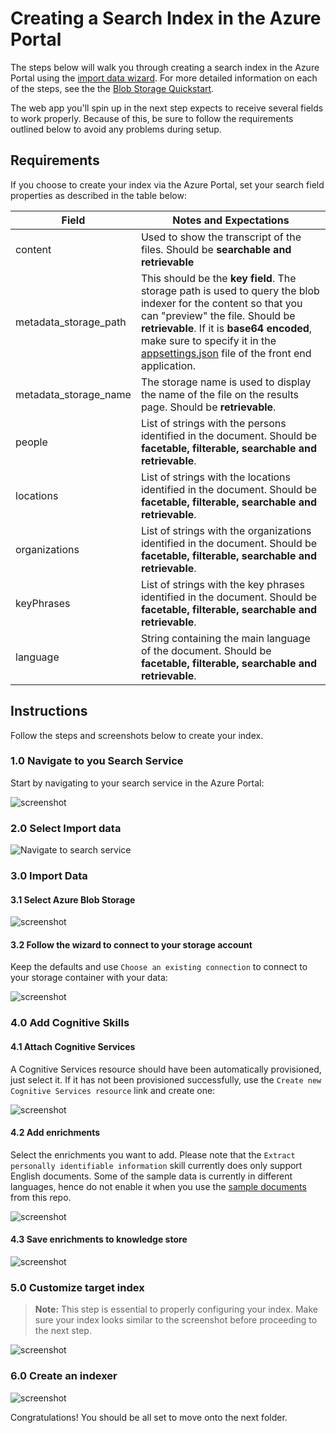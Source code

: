 # Creating a Search Index in the Azure Portal

The steps below will walk you through creating a search index in the Azure Portal using the [import data wizard](https://docs.microsoft.com/en-us/azure/search/search-import-data-portal). For more detailed information on each of the steps, see the the [Blob Storage Quickstart](https://docs.microsoft.com/en-us/azure/search/cognitive-search-quickstart-blob).

The web app you'll spin up in the next step expects to receive several fields to work properly. Because of this, be sure to follow the requirements outlined below to avoid any problems during setup.

## Requirements

If you choose to create your index via the Azure Portal, set your search field properties as described in the table below:

| Field					| Notes and Expectations						|
|-----------------------|-----------------------------------------------|
|content				| Used to show the transcript of the files.  Should be **searchable and retrievable**  |
|metadata_storage_path	| This should be the **key field**. 	 The storage path is used to query the blob indexer for the content so that you can "preview" the file.  Should be **retrievable**.	 If it is **base64 encoded**, make sure to specify it in the [appsettings.json](./02%20-%20Web%20UI%20Template) file of the front end application.		|
|metadata_storage_name	| The storage name is used to display the name of the file on the results page.  Should be **retrievable**.	|
|people					| List of strings with the persons identified in the document.  Should be **facetable, filterable, searchable and retrievable**.  |
|locations				| List of strings with the locations identified in the document. Should be **facetable, filterable, searchable and retrievable**.  |
|organizations			| List of strings with the organizations identified in the document. Should be **facetable, filterable, searchable and retrievable**.  |
|keyPhrases				| List of strings with the key phrases identified in the document. Should be **facetable, filterable, searchable and retrievable**.  |
|language				| String containing the main language of the document. Should be **facetable, filterable, searchable and retrievable**.  |

## Instructions

Follow the steps and screenshots below to create your index.

### 1.0 Navigate to you Search Service

Start by navigating to your search service in the Azure Portal:

![screenshot](../images/createindex-step0.PNG)

### 2.0 Select Import data

![Navigate to search service](../images/createindex-step1.PNG)

### 3.0 Import Data

#### 3.1 Select Azure Blob Storage

![screenshot](../images/createindex-step2.PNG)

#### 3.2 Follow the wizard to connect to your storage account

Keep the defaults and use `Choose an existing connection` to connect to your storage container with your data:

![screenshot](../images/createindex-step3.PNG)

### 4.0 Add Cognitive Skills

#### 4.1 Attach Cognitive Services

A Cognitive Services resource should have been automatically provisioned, just select it. If it has not been provisioned successfully, use the `Create new Cognitive Services resource` link and create one:

![screenshot](../images/createindex-step4.PNG)

#### 4.2 Add enrichments

Select the enrichments you want to add. Please note that the `Extract personally identifiable information` skill currently does only support English documents. Some of the sample data is currently in different languages, hence do not enable it when you use the [sample documents](../sample_documents) from this repo. 

![screenshot](../images/createindex-step5.PNG)

#### 4.3 Save enrichments to knowledge store

![screenshot](../images/createindex-step6.PNG)

### 5.0 Customize target index

> **Note:** This step is essential to properly configuring your index. Make sure your index looks similar to the screenshot before proceeding to the next step.

![screenshot](../images/createindex-step7.PNG)

### 6.0 Create an indexer

![screenshot](../images/createindex-step8.PNG)

Congratulations! You should be all set to move onto the next folder.
